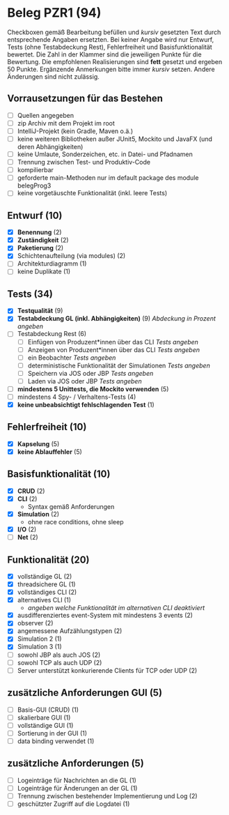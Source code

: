 # Beleg PZR1 (94)
Checkboxen gemäß Bearbeitung befüllen und _kursiv_ gesetzten Text durch entsprechende Angaben ersetzten.
Bei keiner Angabe wird nur Entwurf, Tests (ohne Testabdeckung Rest), Fehlerfreiheit und Basisfunktionalität bewertet.
Die Zahl in der Klammer sind die jeweiligen Punkte für die Bewertung.
Die empfohlenen Realisierungen sind **fett** gesetzt und ergeben 50 Punkte.
Ergänzende Anmerkungen bitte immer _kursiv_ setzen. Andere Änderungen sind nicht zulässig.

## Vorrausetzungen für das Bestehen
- [ ] Quellen angegeben
- [ ] zip Archiv mit dem Projekt im root
- [ ] IntelliJ-Projekt (kein Gradle, Maven o.ä.)
- [ ] keine weiteren Bibliotheken außer JUnit5, Mockito und JavaFX (und deren Abhängigkeiten)
- [ ] keine Umlaute, Sonderzeichen, etc. in Datei- und Pfadnamen
- [ ] Trennung zwischen Test- und Produktiv-Code
- [ ] kompilierbar
- [ ] geforderte main-Methoden nur im default package des module belegProg3
- [ ] keine vorgetäuschte Funktionalität (inkl. leere Tests)

## Entwurf (10)
- [x] **Benennung** (2)
- [x] **Zuständigkeit** (2)
- [x] **Paketierung** (2)
- [x] Schichtenaufteilung (via modules) (2)
- [ ] Architekturdiagramm (1)
- [ ] keine Duplikate (1)

## Tests (34)
- [x] **Testqualität** (9)
- [x] **Testabdeckung GL (inkl. Abhängigkeiten)** (9) _Abdeckung in Prozent angeben_
- [ ] Testabdeckung Rest (6)
  - [ ] Einfügen von Produzent*innen über das CLI _Tests angeben_
  - [ ] Anzeigen von Produzent*innen über das CLI _Tests angeben_
  - [ ] ein Beobachter _Tests angeben_
  - [ ] deterministische Funktionalität der Simulationen _Tests angeben_
  - [ ] Speichern via JOS oder JBP _Tests angeben_
  - [ ] Laden via JOS oder JBP _Tests angeben_
- [ ] **mindestens 5 Unittests, die Mockito verwenden** (5)
- [ ] mindestens 4 Spy- / Verhaltens-Tests (4)
- [x] **keine unbeabsichtigt fehlschlagenden Test** (1)

## Fehlerfreiheit (10)
- [x] **Kapselung** (5)
- [x] **keine Ablauffehler** (5)

## Basisfunktionalität (10)
- [x] **CRUD** (2)
- [x] **CLI** (2)
  * Syntax gemäß Anforderungen
- [x] **Simulation** (2)
  * ohne race conditions, ohne sleep
- [x] **I/O** (2)
- [ ] **Net** (2)

## Funktionalität (20)
- [x] vollständige GL (2)
- [x] threadsichere GL (1)
- [x] vollständiges CLI (2)
- [x] alternatives CLI (1)
  * _angeben welche Funktionalität im alternativen CLI deaktiviert_
- [x] ausdifferenziertes event-System mit mindestens 3 events (2)
- [x] observer (2)
- [x] angemessene Aufzählungstypen (2)
- [x] Simulation 2 (1)
- [x] Simulation 3 (1)
- [ ] sowohl JBP als auch JOS (2)
- [ ] sowohl TCP als auch UDP (2)
- [ ] Server unterstützt konkurierende Clients für TCP oder UDP (2)

## zusätzliche Anforderungen GUI (5)
- [ ] Basis-GUI (CRUD) (1)
- [ ] skalierbare GUI (1)
- [ ] vollständige GUI (1)
- [ ] Sortierung in der GUI (1)
- [ ] data binding verwendet (1)

## zusätzliche Anforderungen (5)
- [ ] Logeinträge für Nachrichten an die GL (1)
- [ ] Logeinträge für Änderungen an der GL (1)
- [ ] Trennung zwischen bestehender Implementierung und Log (2)
- [ ] geschützter Zugriff auf die Logdatei (1)

